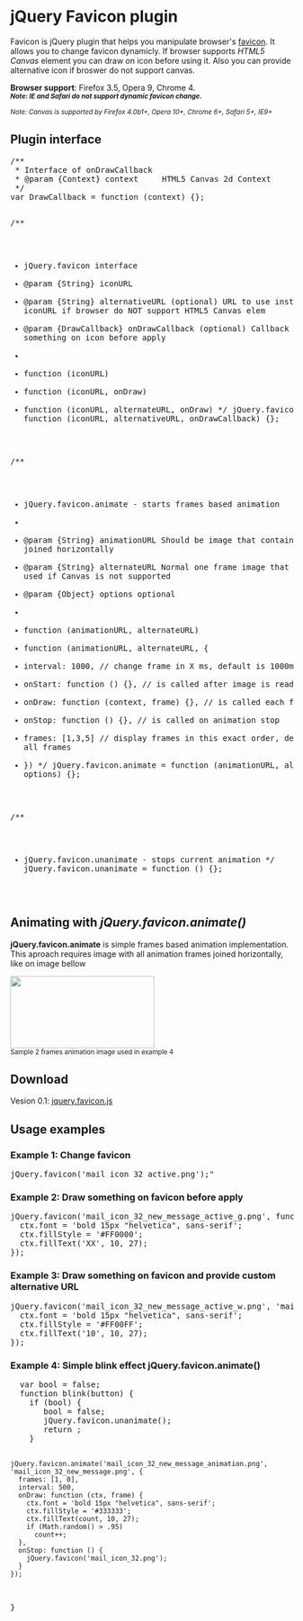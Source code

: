 <h1>jQuery Favicon plugin</h1>
<p>Favicon is jQuery plugin that helps you manipulate browser's <a href="http://en.wikipedia.org/wiki/Favicon" target="_blank">favicon</a>. It allows you to change favicon dynamicly. If browser supports <em>HTML5 Canvas</em> element you can draw on icon before using it. Also you can provide alternative icon if broswer do not support canvas.</p>
<p><strong>Browser support</strong>: Firefox 3.5, Opera 9, Chrome 4.<br />
<b><small><em>Note: IE and Safari do not support dynamic favicon change.</em></small></b></p>
<p><small><i>Note: Canvas is supported by Firefox 4.0b1+, Opera 10+, Chrome 6+, Safari 5+, IE9+</i></small></p>

<h2>Plugin interface</h2>
<pre class="brush:javascript">
/**
 * Interface of onDrawCallback
 * @param {Context} context		HTML5 Canvas 2d Context
 */
var DrawCallback = function (context) {};

/**
 * jQuery.favicon interface
 * @param {String} iconURL
 * @param {String} alternativeURL			(optional) URL to use instead of iconURL if browser do NOT support HTML5 Canvas elem
 * @param {DrawCallback} onDrawCallback		(optional) Callback that draws something on icon before apply
 *
 * function (iconURL)
 * function (iconURL, onDraw)
 * function (iconURL, alternateURL, onDraw)
 */
jQuery.favicon = function (iconURL, alternativeURL, onDrawCallback) {};

/**
 * jQuery.favicon.animate - starts frames based animation
 *
 * @param {String}      animationURL    Should be image that contains frames joined horizontally
 * @param {String}      alternateURL    Normal one frame image that will be used if Canvas is not supported
 * @param {Object}      options         optional
 *
 * function (animationURL, alternateURL)
 * function (animationURL, alternateURL, {
 *   interval: 1000, // change frame in X ms, default is 1000ms
 *   onStart: function () {}, // is called after image is ready
 *   onDraw: function (context, frame) {}, // is called each frame
 *   onStop: function () {}, // is called on animation stop
 *   frames: [1,3,5] // display frames in this exact order, defaults is all frames
 * })
 */
jQuery.favicon.animate = function (animationURL, alternateURL, options) {};

/**
 * jQuery.favicon.unanimate - stops current animation
 */
jQuery.favicon.unanimate = function () {};

</pre>
<h2 id="animation">Animating with <em>jQuery.favicon.animate()</em></h2>
<p><strong>jQuery.favicon.animate</strong> is simple frames based animation implementation. This aproach requires image with all animation frames joined horizontally, like on image bellow</p>
<p><img width="256" height="128" src="http://hellowebapps.com/wp-content/uploads/2010/09/mail_icon_32_new_message_animation.png" /><br/>
<small>Sample 2 frames animation image used in example 4</small>
</p>

<h2>Download</h2>
<p>Vesion 0.1: <a href="jquery.favicon.js">jquery.favicon.js</a></p>

<h2>Usage examples</h2>
<h3>Example 1: Change favicon</h3>
<pre class="brush:javascript">jQuery.favicon('mail_icon_32_active.png');"</pre>

<h3 id="example2">Example 2: Draw something on favicon before apply</h3>
<pre class="brush:javascript">jQuery.favicon('mail_icon_32_new_message_active_g.png', function (ctx) {
  ctx.font = 'bold 15px "helvetica", sans-serif';
  ctx.fillStyle = '#FF0000';
  ctx.fillText('XX', 10, 27);
});</pre>

<h3 id="example3">Example 3: Draw something on favicon and provide custom alternative URL</h3>
<pre class="brush:javascript">jQuery.favicon('mail_icon_32_new_message_active_w.png', 'mail_icon_32_active.png', function (ctx) {
  ctx.font = 'bold 15px "helvetica", sans-serif';
  ctx.fillStyle = '#FF00FF';
  ctx.fillText('10', 10, 27);
});</pre>

<h3 id="example4">Example 4: Simple blink effect jQuery.favicon.animate()</h3>
<pre class="brush:javascript">
  var bool = false;
  function blink(button) {
    if (bool) {
       bool = false;
       jQuery.favicon.unanimate();
       return ;
    }
	
    jQuery.favicon.animate('mail_icon_32_new_message_animation.png', 'mail_icon_32_new_message.png', {
      frames: [1, 0],
      interval: 500,
      onDraw: function (ctx, frame) {
        ctx.font = 'bold 15px "helvetica", sans-serif';
        ctx.fillStyle = '#333333';
        ctx.fillText(count, 10, 27);
        if (Math.random() > .95)
          count++;
      },
      onStop: function () {
        jQuery.favicon('mail_icon_32.png');
      }
    });
 }
</pre>